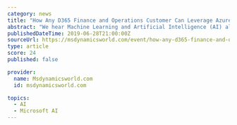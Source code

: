 ```yaml
---
category: news
title: "How Any D365 Finance and Operations Customer Can Leverage Azure Machine Learning and AI"
abstract: "We hear Machine Learning and Artificial Intelligence (AI) all over the place, but how does an ordinary business like yours make use of such extraordinary tools along with D365 for Finance and Operations without a massive budget or team of data scientists?"
publishedDateTime: 2019-06-28T21:00:00Z
sourceUrl: https://msdynamicsworld.com/event/how-any-d365-finance-and-operations-customer-can-leverage-azure-machine-learning-and-ai
type: article
score: 24
published: false

provider:
  name: Msdynamicsworld.com
  id: msdynamicsworld.com

topics:
  - AI
  - Microsoft AI
---
```

